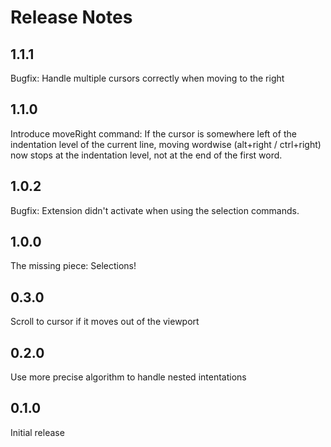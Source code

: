 # Release Notes

## 1.1.1

Bugfix: Handle multiple cursors correctly when moving to the right

## 1.1.0

Introduce moveRight command: If the cursor is somewhere left of the indentation level of the current line, moving wordwise (alt+right / ctrl+right) now stops at the indentation level,
not at the end of the first word.

## 1.0.2

Bugfix: Extension didn't activate when using the selection commands.

## 1.0.0

The missing piece: Selections!

## 0.3.0

Scroll to cursor if it moves out of the viewport

## 0.2.0

Use more precise algorithm to handle nested intentations

## 0.1.0

Initial release
